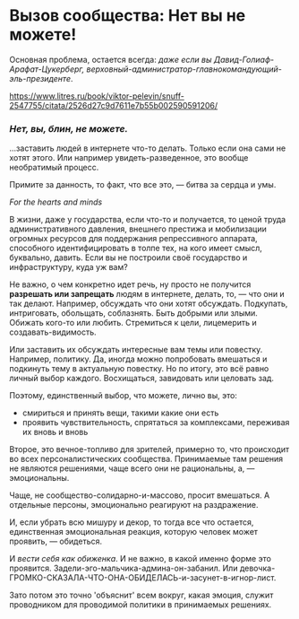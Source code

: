 # Вызов сообщества: Нет вы не можете!

Основная проблема, остается всегда: *даже если вы Давид-Голиаф-Арафат-Цукерберг, верховный-администратор-главнокомандующий-эль-президенте*.

https://www.litres.ru/book/viktor-pelevin/snuff-2547755/citata/2526d27c9d7611e7b55b002590591206/

### *Нет, вы, блин, не можете.*

...заставить людей в интернете что-то делать. Только если она сами не хотят этого. 
Или например увидеть-разведенное, это вообще необратимый процесс.

Примите за данность, то факт, что все это, — битва за сердца и умы.

*For the hearts and minds*

В жизни, даже у государства, если что-то и получается, то ценой труда административного давления, внешнего престижа и мобилизации огромных ресурсов для поддержания репрессивного аппарата, способного идентифицировать в толпе тех, на кого имеет смысл, буквально, давить. Если вы не построили своё государство и инфраструктуру, куда уж вам?

Не важно, о чем конкретно идет речь, ну просто не получится **разрешать или запрещать** людям в интернете, делать, то, — что они и так делают. Например, обсуждать что они хотят обсуждать. Подкупать, интриговать, обольщать, соблазнять. Быть добрыми или злыми. Обижать кого-то или любить. Стремиться к цели, лицемерить и создавать-видимость.

Или заставить их обсуждать интересные вам темы или повестку. Например, политику. Да, иногда можно попробовать вмешаться и подкинуть тему в актуальную повестку. Но по итогу, это всё равно личный выбор каждого. Восхищаться, завидовать или целовать зад.

Поэтому, единственный выбор, что можете, лично вы, это:

 - смириться и принять вещи, такими какие они есть
 - проявить чувствительность, спрятаться за комплексами, переживая их вновь и вновь

Второе, это вечное-топливо для зрителей, примерно то, что происходит во всех персоналистических сообщества. Принимаемые там решения не являются решениями, чаще всего они не рациональны, а, — эмоциональны. 

Чаще, не сообщество-солидарно-и-массово, просит вмешаться. А отдельные персоны, эмоционально реагируют на раздражение.

И, если убрать всю мишуру и декор, то тогда все что остается, единственная эмоциональная реакция, которую человек может проявить, — обидеться.

И *вести себя как обиженка*. И не важно, в какой именно форме это проявится. 
Задели-эго-мальчика-админа-он-забанил. Или девочка-ГРОМКО-СКАЗАЛА-ЧТО-ОНА-ОБИДЕЛАСЬ-и-засунет-в-игнор-лист.

Зато потом это точно 'объяснит' всем вокруг, какая эмоция, служит проводником для проводимой политики в принимаемых решениях.



